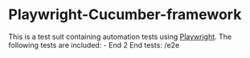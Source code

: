 # Playwright-Cucumber-framework
This is a test suit containing automation tests using [Playwright](https://playwright.dev/). The following tests are included:  - End 2 End tests: /e2e
